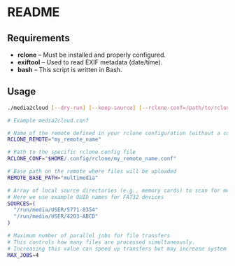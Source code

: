 # README

## Requirements
- **rclone** – Must be installed and properly configured.  
- **exiftool** – Used to read EXIF metadata (date/time).  
- **bash** – This script is written in Bash.  

## Usage
```bash
./media2cloud [--dry-run] [--keep-source] [--rclone-conf=/path/to/rclone.conf] [--rclone-remote=targetName] [--remote-base-path=/multimedia]
```

```bash
# Example media2cloud.conf

# Name of the remote defined in your rclone configuration (without a colon)
RCLONE_REMOTE="my_remote_name"

# Path to the specific rclone config file
RCLONE_CONF="$HOME/.config/rclone/my_remote_name.conf"

# Base path on the remote where files will be uploaded
REMOTE_BASE_PATH="multimedia"

# Array of local source directories (e.g., memory cards) to scan for media files
# Here we use example UUID names for FAT32 devices
SOURCES=(
  "/run/media/USER/5771-8354"
  "/run/media/USER/4203-ABCD"
)

# Maximum number of parallel jobs for file transfers
# This controls how many files are processed simultaneously.
# Increasing this value can speed up transfers but may increase system load.
MAX_JOBS=4
```

